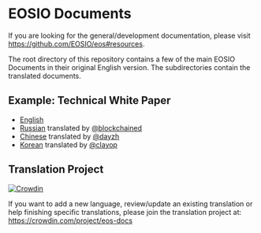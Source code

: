 # EOSIO Documents

If you are looking for the general/development documentation, please visit https://github.com/EOSIO/eos#resources.

The root directory of this repository contains a few of the main EOSIO Documents in their original English version. The subdirectories contain the translated documents.

## Example: Technical White Paper

- [English](TechnicalWhitePaper.md)
- [Russian](ru-RU/TechnicalWhitePaper.md) translated by [@blockchained](https://steemit.com/@blockchained)
- [Chinese](zh-CN/TechnicalWhitePaper.md) translated by [@dayzh](https://steemit.com/@dayzh)
- [Korean](ko-KR/TechnicalWhitePaper.md) translated by [@clayop](https://steemit.com/@clayop)

## Translation Project

[![Crowdin](https://d322cqt584bo4o.cloudfront.net/eos-docs/localized.svg)](https://crowdin.com/project/eos-docs)

If you want to add a new language, review/update an existing translation or help finishing specific translations, please join the translation project at:
https://crowdin.com/project/eos-docs
